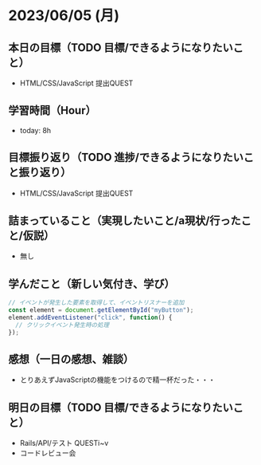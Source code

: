 # 2023/06/05 (月)

## 本日の目標（TODO 目標/できるようになりたいこと）

- HTML/CSS/JavaScript 提出QUEST

## 学習時間（Hour）

- today: 8h

## 目標振り返り（TODO 進捗/できるようになりたいこと振り返り）

- HTML/CSS/JavaScript 提出QUEST

## 詰まっていること（実現したいこと/a現状/行ったこと/仮説）

- 無し

## 学んだこと（新しい気付き、学び）

```javascript
// イベントが発生した要素を取得して、イベントリスナーを追加
const element = document.getElementById("myButton");
element.addEventListener("click", function() {
  // クリックイベント発生時の処理
});
```

## 感想（一日の感想、雑談）

- とりあえずJavaScriptの機能をつけるので精一杯だった・・・

## 明日の目標（TODO 目標/できるようになりたいこと）

- Rails/API/テスト QUESTⅰ~v
- コードレビュー会